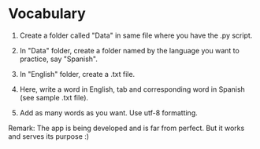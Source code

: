 # Vocabulary
1) Create a folder called "Data" in same file where you have the .py script.

2) In "Data" folder, create a folder named by the language you want to practice, say "Spanish".

3) In "English" folder, create a .txt file. 

4) Here, write a word in English, tab and corresponding word in Spanish (see sample .txt file).

5) Add as many words as you want. Use utf-8 formatting.

Remark:
The app is being developed and is far from perfect. But it works and serves its purpose :)
